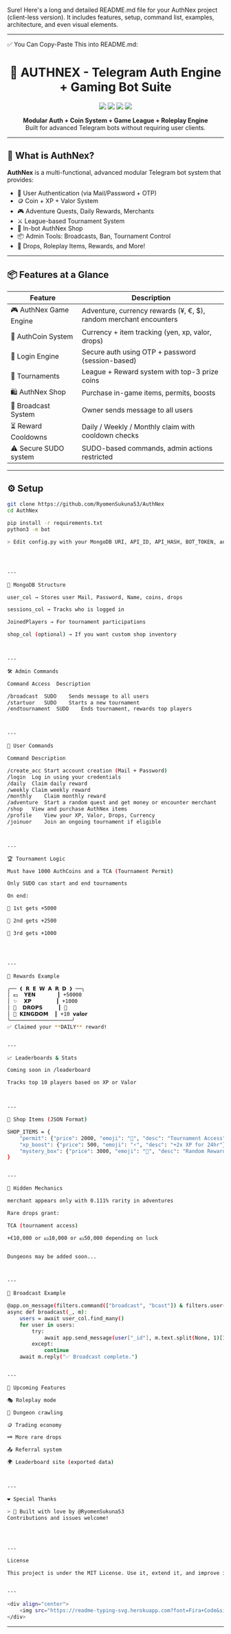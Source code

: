 Sure! Here's a long and detailed README.md file for your AuthNex project (client-less version). It includes features, setup, command list, examples, architecture, and even visual elements.


---

✅ You Can Copy-Paste This into README.md:

<h1 align="center">🚀 AUTHNEX - Telegram Auth Engine + Gaming Bot Suite</h1>

<p align="center">
  <img src="https://img.shields.io/badge/Power-AuthNex-orange?style=flat-square" />
  <img src="https://img.shields.io/badge/Pyrogram-v2-blue.svg?style=flat-square" />
  <img src="https://img.shields.io/badge/Python-3.10+-green?style=flat-square" />
  <img src="https://img.shields.io/badge/MongoDB-Atlas-informational?style=flat-square" />
</p>

<p align="center">
  <b>Modular Auth + Coin System + Game League + Roleplay Engine</b><br>
  Built for advanced Telegram bots without requiring user clients.
</p>

---

## 🧠 What is AuthNex?

**AuthNex** is a multi-functional, advanced modular Telegram bot system that provides:
- 🔐 User Authentication (via Mail/Password + OTP)
- 🪙 Coin + XP + Valor System
- 🎮 Adventure Quests, Daily Rewards, Merchants
- ⚔️ League-based Tournament System
- 🛒 In-bot AuthNex Shop
- 📦 Admin Tools: Broadcasts, Ban, Tournament Control
- 🎁 Drops, Roleplay Items, Rewards, and More!

---

## 📦 Features at a Glance

| Feature               | Description                                                        |
|-----------------------|--------------------------------------------------------------------|
| 🎮 AuthNex Game Engine| Adventure, currency rewards (¥, €, $), random merchant encounters  |
| 🏦 AuthCoin System    | Currency + item tracking (yen, xp, valor, drops)                  |
| 🔑 Login Engine       | Secure auth using OTP + password (session-based)                  |
| 🏰 Tournaments        | League + Reward system with top-3 prize coins                     |
| 🛍️ AuthNex Shop       | Purchase in-game items, permits, boosts                           |
| 💬 Broadcast System   | Owner sends message to all users                                   |
| ⏳ Reward Cooldowns    | Daily / Weekly / Monthly claim with cooldown checks               |
| ⚠️ Secure SUDO system | SUDO-based commands, admin actions restricted                     |

---

## ⚙️ Setup

```bash
git clone https://github.com/RyomenSukuna53/AuthNex
cd AuthNex

pip install -r requirements.txt
python3 -m bot

> Edit config.py with your MongoDB URI, API_ID, API_HASH, BOT_TOKEN, and SUDO list.




---

🧾 MongoDB Structure

user_col → Stores user Mail, Password, Name, coins, drops

sessions_col → Tracks who is logged in

JoinedPlayers → For tournament participations

shop_col (optional) → If you want custom shop inventory



---

🛠️ Admin Commands

Command	Access	Description

/broadcast	SUDO	Sends message to all users
/startuor	SUDO	Starts a new tournament
/endtournament	SUDO	Ends tournament, rewards top players



---

🔐 User Commands

Command	Description

/create_acc	Start account creation (Mail + Password)
/login	Log in using your credentials
/daily	Claim daily reward
/weekly	Claim weekly reward
/monthly	Claim monthly reward
/adventure	Start a random quest and get money or encounter merchant
/shop	View and purchase AuthNex items
/profile	View your XP, Valor, Drops, Currency
/joinuor	Join an ongoing tournament if eligible



---

🏆 Tournament Logic

Must have 1000 AuthCoins and a TCA (Tournament Permit)

Only SUDO can start and end tournaments

On end:

🥇 1st gets +5000

🥈 2nd gets +2500

🥉 3rd gets +1000




---

🎁 Rewards Example

╭── ❰ 𝗥 𝗘 𝗪 𝗔 𝗥 𝗗 ❱ ──╮
│ 💴  𝗬𝗘𝗡       ┃ +50000
│ ✨️  𝗫𝗣        ┃ +1000
│ 🎁  𝗗𝗥𝗢𝗣𝗦     ┃ 🔑
│ 🏰 𝗞𝗜𝗡𝗚𝗗𝗢𝗠  ┃ +10 𝘃𝗮𝗹𝗼𝗿
╰────────────────────╯
✅ Claimed your **DAILY** reward!


---

📈 Leaderboards & Stats

Coming soon in /leaderboard

Tracks top 10 players based on XP or Valor



---

🧪 Shop Items (JSON Format)

SHOP_ITEMS = {
    "permit": {"price": 2000, "emoji": "📜", "desc": "Tournament Access"},
    "xp_boost": {"price": 500, "emoji": "⚡", "desc": "+2x XP for 24hr"},
    "mystery_box": {"price": 3000, "emoji": "🎁", "desc": "Random Reward"}
}


---

👻 Hidden Mechanics

merchant appears only with 0.111% rarity in adventures

Rare drops grant:

TCA (tournament access)

+€10,000 or 💵10,000 or 💴50,000 depending on luck


Dungeons may be added soon...



---

📢 Broadcast Example

@app.on_message(filters.command(["broadcast", "bcast"]) & filters.user(SUDO))
async def broadcast(_, m):
    users = await user_col.find_many()
    for user in users:
        try:
            await app.send_message(user["_id"], m.text.split(None, 1)[1])
        except:
            continue
    await m.reply("✅ Broadcast complete.")


---

📣 Upcoming Features

🎭 Roleplay mode

🏹 Dungeon crawling

🪙 Trading economy

🗝️ More rare drops

📤 Referral system

🌍 Leaderboard site (exported data)



---

❤️ Special Thanks

> 🧙 Built with love by @RyomenSukuna53
Contributions and issues welcome!




---

License

This project is under the MIT License. Use it, extend it, and improve it.


---

<div align="center">
    <img src="https://readme-typing-svg.herokuapp.com?font=Fira+Code&size=22&pause=1000&center=true&vCenter=true&width=435&lines=Welcome+to+AuthNex+World!;Prepare+for+Battle!;Level+Up+Everyday!">
</div>
```
---
